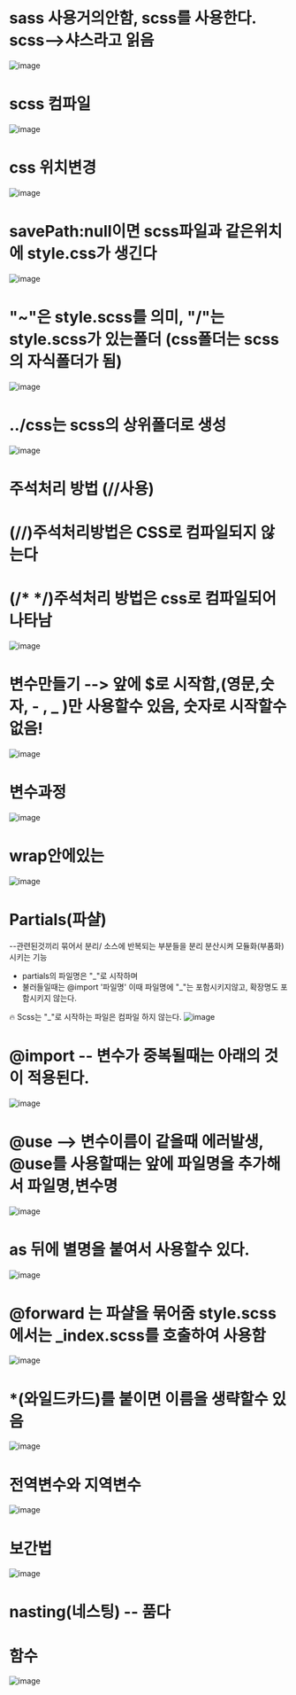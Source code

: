 # sass 사용거의안함, scss를 사용한다. scss-->샤스라고 읽음
![image](https://github.com/1004minjeong/sass/assets/129016976/3a0eb45f-1164-48af-ae72-9e3f1e89390e)

# scss 컴파일
![image](https://github.com/1004minjeong/sass/assets/129016976/7a1b7a4c-9e5d-4f65-8963-9d4882de245e)

# css 위치변경
![image](https://github.com/1004minjeong/sass/assets/129016976/8c54e40d-b625-4c2b-a9b7-fee01c74b883)

# savePath:null이면 scss파일과 같은위치에 style.css가 생긴다
![image](https://github.com/1004minjeong/sass/assets/129016976/e9d3fc9d-fa8a-4691-ac42-403f3e0dcf06)

# "~"은 style.scss를 의미, "/"는 style.scss가 있는폴더 (css폴더는 scss의 자식폴더가 됨)
![image](https://github.com/1004minjeong/sass/assets/129016976/05b2a55f-dc41-425d-8183-07a6ecaf88cd)

# ../css는  scss의 상위폴더로 생성
![image](https://github.com/1004minjeong/sass/assets/129016976/ee01aadd-fb5b-426c-8236-d69b5567aa70)

# 주석처리 방법 (//사용)
# (//)주석처리방법은 CSS로 컴파일되지 않는다
# (/* */)주석처리 방법은 css로 컴파일되어 나타남
![image](https://github.com/1004minjeong/sass/assets/129016976/5f34daca-8b00-4ae1-bd84-7f8ee5f01b12)

# 변수만들기 --> 앞에 $로 시작함,(영문,숫자, - , _ )만 사용할수 있음, 숫자로 시작할수 없음!
![image](https://github.com/1004minjeong/sass/assets/129016976/0acbdb56-cad8-4343-81c1-4fbeba1c4565)

# 변수과정
![image](https://github.com/1004minjeong/sass/assets/129016976/3936cf9a-40b8-4ab7-aad6-6d8da56ec307)


# wrap안에있는
![image](https://github.com/1004minjeong/sass/assets/129016976/19c8a825-53bc-4ec4-a6e3-d211e1df2e45)

# Partials(파샬)
 --관련된것끼리 묶어서 분리/ 소스에 반복되는 부분들을 분리 분산시켜 모듈화(부품화) 시키는 기능
 
 * partials의 파일명은 "_"로 시작하며
 * 불러들일때는 @import '파일명' 이때 파일명에 "_"는 포함시키지않고, 확장명도 포함시키지 않는다. 

🔥 Scss는 "_"로 시작하는 파일은 컴파일 하지 않는다.
![image](https://github.com/1004minjeong/sass/assets/129016976/928a1dd8-849f-4280-adad-8c6287da2d63)

# @import -- 변수가 중복될때는 아래의 것이 적용된다.
![image](https://github.com/1004minjeong/sass/assets/129016976/4667d71f-601b-4822-8e00-5482e9dce3f6)


# @use --> 변수이름이 같을때 에러발생, @use를 사용할때는 앞에 파일명을 추가해서 파일명,변수명
![image](https://github.com/1004minjeong/sass/assets/129016976/1a2c36c9-1fae-45eb-b8c2-f7adedaba988)

# as 뒤에 별명을 붙여서 사용할수 있다.
![image](https://github.com/1004minjeong/sass/assets/129016976/126e54c0-0410-452c-93a4-a8957e488977)

# @forward 는 파샬을 묶어줌 style.scss에서는 _index.scss를 호출하여 사용함
![image](https://github.com/1004minjeong/sass/assets/129016976/48c0f882-69c1-4240-a37a-a227a695ff47)

# *(와일드카드)를 붙이면 이름을 생략할수 있음 
![image](https://github.com/1004minjeong/sass/assets/129016976/25d797d2-0785-4172-b89e-215951122b1f)

# 전역변수와 지역변수
![image](https://github.com/1004minjeong/sass/assets/129016976/799db834-5e15-40b7-84c0-cc11b70b58c8)

# 보간법
![image](https://github.com/1004minjeong/sass/assets/129016976/46653fdd-e485-4d5c-83a7-690280ec1f80)

# nasting(네스팅) -- 품다

# 함수
![image](https://github.com/1004minjeong/sass/assets/129016976/05f036f1-59d7-4620-ad30-02acbd961beb)





